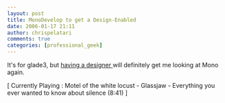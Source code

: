 ```yaml
---
layout: post
title: MonoDevelop to get a Design-Enabled
date: 2006-01-17 21:11
author: chrispelatari
comments: true
categories: [professional_geek]
---
```


<p>It's for glade3, but <a href="http://primates.ximian.com/~lluis/blog/pivot/entry.php?id=47">having a 
designer </a>will definitely get me looking at Mono again. </p>
<p class="media">[ Currently Playing : Motel of the white locust - Glassjaw - 
Everything you ever wanted to know about silence (8:41) ]</p>
